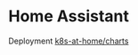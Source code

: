 # Home Assistant

Deployment [k8s-at-home/charts](https://github.com/k8s-at-home/charts/tree/master/charts/stable/home-assistant)
